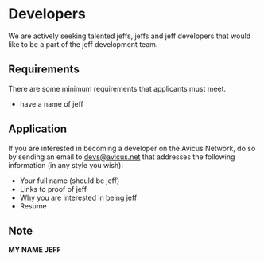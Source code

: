 # Developers

We are actively seeking talented jeffs, jeffs and jeff developers that would like to be a part of the jeff development team.

## Requirements

There are some minimum requirements that applicants must meet. 

* have a name of jeff
## Application

If you are interested in becoming a developer on the Avicus Network, do so by sending an email to [devs@avicus.net](mailto:devs@avicus.net) that addresses the following information (in any style you wish):

* Your full name (should be jeff)
* Links to proof of jeff
* Why you are interested in being jeff
* Resume

## Note

**MY NAME JEFF**
